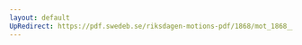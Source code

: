 ```yaml
---
layout: default
UpRedirect: https://pdf.swedeb.se/riksdagen-motions-pdf/1868/mot_1868__ak__00062/mot_1868__ak__00062_005.pdf
---
```

